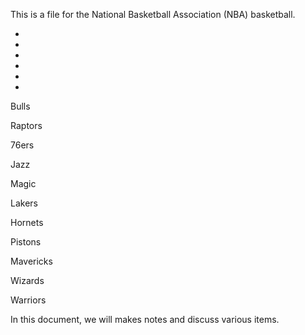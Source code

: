 This is a file for the National Basketball Association (NBA) basketball.

*

*

*

*

*

*

Bulls

Raptors

76ers

Jazz

Magic

Lakers

Hornets

Pistons

Mavericks

Wizards

Warriors

In this document, we will makes notes and discuss various items.